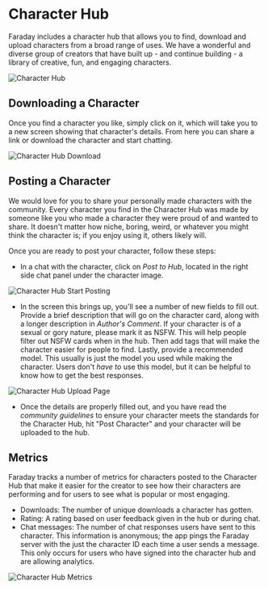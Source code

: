 # Character Hub

  Faraday includes a character hub that allows you to find, download and upload characters from a broad range of uses. We have a wonderful and diverse group of creators that have built up - and continue building - a library of creative, fun, and engaging characters.

![Character Hub](/images/character_hub.png)

  ## Downloading a Character
  
  Once you find a character you like, simply click on it, which will take you to a new screen showing that character's details. From here you can share a link or download the character and start chatting.

![Character Hub Download](/images/hub_character.png)

  ## Posting a Character
  
  We would love for you to share your personally made characters with the community. Every character you find in the Character Hub was made by someone like you who made a character they were proud of and wanted to share. It doesn't matter how niche, boring, weird, or whatever you might think the character is; if you enjoy using it, others likely will.

Once you are ready to post your character, follow these steps:

- In a chat with the character, click on *Post to Hub*, located in the right side chat panel under the character image.

![Character Hub Start Posting](/images/hub_post.png)

- In the screen this brings up, you'll see a number of new fields to fill out. Provide a brief description that will go on the character card, along with a longer description in *Author's Comment*. If your character is of a sexual or gory nature, please mark it as NSFW. This will help people filter out NSFW cards when in the hub. Then add tags that will make the character easier for people to find. Lastly, provide a recommended model. This usually is just the model you used while making the character. Users don't *have to* use this model, but it can be helpful to know how to get the best responses.

![Character Hub Upload Page](/images/hub_upload.png)

- Once the details are properly filled out, and you have read the *community guidelines* to ensure your character meets the standards for the Character Hub, hit "Post Character" and your character will be uploaded to the hub.

## Metrics

Faraday tracks a number of metrics for characters posted to the Character Hub that make it easier for the creator to see how their characters are performing and for users to see what is popular or most engaging.
- Downloads: The number of unique downloads a character has gotten.
- Rating: A rating based on user feedback given in the hub or during chat.
- Chat messages: The number of chat responses users have sent to this character. This information is anonymous; the app pings the Faraday server with the just the character ID each time a user sends a message. This only occurs for users who have signed into the character hub and are allowing analytics.

![Character Hub Metrics](/images/hub_metrics.png)
  
